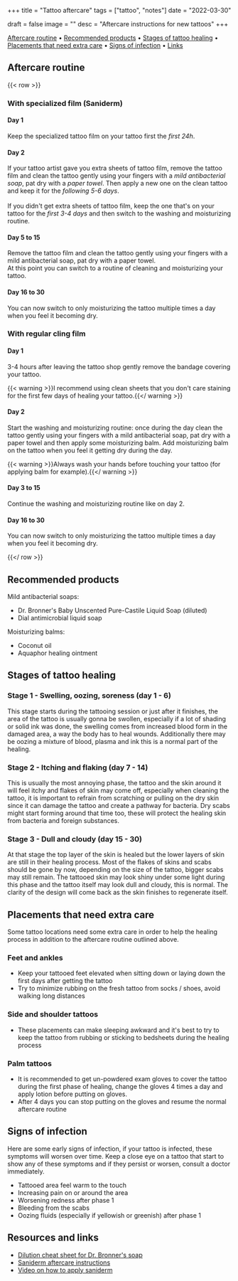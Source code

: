 +++
title = "Tattoo aftercare"
tags = ["tattoo", "notes"]
date = "2022-03-30"

draft = false
image = ""
desc = "Aftercare instructions for new tattoos"
+++

<div class="table-of-contents">

[Aftercare routine](#aftercare-routine) •
[Recommended products](#recommended-products) •
[Stages of tattoo healing](#stages-of-tattoo-healing) •
[Placements that need extra care](#placements-that-need-extra-care) •
[Signs of infection](#signs-of-infection) •
[Links](#resources-and-links)

</div>

## Aftercare routine

{{< row >}}

<div class="flex-1 medium-padding-right">

<h3>With specialized film (Saniderm)</h3>

<h4>Day 1</h4>

Keep the specialized tattoo film on your tattoo first the <em>first 24h</em>.

<h4>Day 2</h4>

If your tattoo artist gave you extra sheets of tattoo film, remove the tattoo film and clean the tattoo gently using your fingers with a <em>mild antibacterial soap</em>, pat dry with a <em>paper towel</em>.
Then apply a new one on the clean tattoo and keep it for the <em>following 5-6 days</em>.
<br/><br/>
If you didn't get extra sheets of tattoo film, keep the one that's on your tattoo for the <em>first 3-4 days</em> and then switch to the washing and moisturizing routine.

<h4>Day 5 to 15</h4>

Remove the tattoo film and clean the tattoo gently using your fingers with a mild antibacterial soap, pat dry with a paper towel.<br/>
At this point you can switch to a routine of cleaning and moisturizing your tattoo.

<h4>Day 16 to 30</h4>

You can now switch to only moisturizing the tattoo multiple times a day when you feel it becoming dry.

</div>
<div class="flex-1 ">

<h3>With regular cling film</h3>

<h4>Day 1</h4>

3-4 hours after leaving the tattoo shop gently remove the bandage covering your tattoo.

{{< warning >}}I recommend using clean sheets that you don't care staining for the first few days of healing your tattoo.{{</ warning >}}  

<h4>Day 2</h4>

Start the washing and moisturizing routine: once during the day clean the tattoo gently using your fingers with a mild antibacterial soap, pat dry with a paper towel and then apply some moisturizing balm. Add moisturizing balm on the tattoo when you feel it getting dry during the day.

{{< warning >}}Always wash your hands before touching your tattoo (for applying balm for example).{{</ warning >}}  

<h4>Day 3 to 15</h4>

Continue the washing and moisturizing routine like on day 2.

<h4>Day 16 to 30</h4>

You can now switch to only moisturizing the tattoo multiple times a day when you feel it becoming dry.

</div>

{{</ row >}}

## Recommended products

Mild antibacterial soaps:
- Dr. Bronner's Baby Unscented Pure-Castile Liquid Soap (diluted)
- Dial antimicrobial liquid soap

Moisturizing balms:
- Coconut oil
- Aquaphor healing ointment


## Stages of tattoo healing

### Stage 1 - Swelling, oozing, soreness (day 1 - 6)

This stage starts during the tattooing session or just after it finishes, the area of the tattoo is usually gonna be swollen, especially if a lot of shading or solid ink was done, the swelling comes from increased blood form in the damaged area, a way the body has to heal wounds. Additionally there may be oozing a mixture of blood, plasma and ink this is a normal part of the healing.

### Stage 2 - Itching and flaking (day 7 - 14)

This is usually the most annoying phase, the tattoo and the skin around it will feel itchy and flakes of skin may come off, especially when cleaning the tattoo, it is important to refrain from scratching or pulling on the dry skin since it can damage the tattoo and create a pathway for bacteria. Dry scabs might start forming around that time too, these will protect the healing skin from bacteria and foreign substances.

### Stage 3 - Dull and cloudy (day 15 - 30)

At that stage the top layer of the skin is healed but the lower layers of skin are still in their healing process. Most of the flakes of skins and scabs should be gone by now, depending on the size of the tattoo, bigger scabs may still remain. The tattooed skin may look shiny under some light during this phase and the tattoo itself may look dull and cloudy, this is normal. The clarity of the design will come back as the skin finishes to regenerate itself.

## Placements that need extra care

Some tattoo locations need some extra care in order to help the healing process in addition to the aftercare routine outlined above.

### Feet and ankles

- Keep your tattooed feet elevated when sitting down or laying down the first days after getting the tattoo
- Try to minimize rubbing on the fresh tattoo from socks / shoes, avoid walking long distances

### Side and shoulder tattoos

- These placements can make sleeping awkward and it's best to try to keep the tattoo from rubbing or sticking to bedsheets during the healing process

### Palm tattoos

- It is recommended to get un-powdered exam gloves to cover the tattoo during the first phase of healing, change the gloves 4 times a day and apply lotion before putting on gloves.
- After 4 days you can stop putting on the gloves and resume the normal aftercare routine

## Signs of infection

Here are some early signs of infection, if your tattoo is infected, these symptoms will worsen over time. Keep a close eye on a tattoo that start to show any of these symptoms and if they persist or worsen, consult a doctor immediately.

- Tattooed area feel warm to the touch
- Increasing pain on or around the area
- Worsening redness after phase 1
- Bleeding from the scabs
- Oozing fluids (especially if yellowish or greenish) after phase 1

## Resources and links

- [Dilution cheat sheet for Dr. Bronner's soap](https://www.drbronner.com/all-one-blog/2017/06/dilutions-cheat-sheet-dr-bronners-pure-castile-soap/)
- [Saniderm aftercare instructions](https://members.saniderm.com/download/2350/)
- [Video on how to apply saniderm](https://www.youtube.com/watch?v=rm8DFyIuE4Y)
